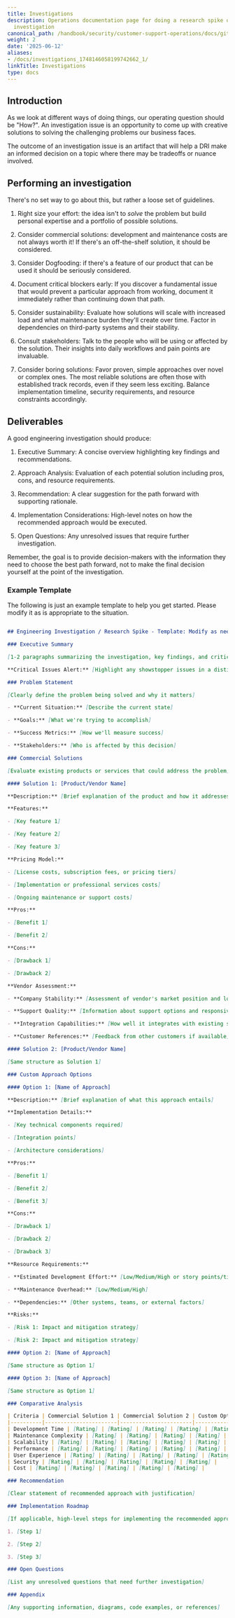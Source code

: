 ```yaml
---
title: Investigations
description: Operations documentation page for doing a research spike or feasibility
  investigation
canonical_path: /handbook/security/customer-support-operations/docs/gitlab/investigations
weight: 2
date: '2025-06-12'
aliases:
- /docs/investigations_1748146058199742662_1/
linkTitle: Investigations
type: docs
---
```


## Introduction

As we look at different ways of doing things, our operating question should be "How?". An investigation issue is an opportunity to
come up with creative solutions to solving the challenging problems our business faces.

The outcome of an investigation issue is an artifact that will help a DRI make an informed decision on a topic where there may be tradeoffs or nuance involved.

## Performing an investigation

There's no set way to go about this, but rather a loose set of guidelines.

1. Right size your effort: the idea isn't to _solve_ the problem but build personal expertise and a portfolio of possible solutions.

2. Consider commercial solutions: development and maintenance costs are not always worth it! If there's an off-the-shelf solution, it should be considered.

3. Consider Dogfooding: if there's a feature of our product that can be used it should be seriously considered.

4. Document critical blockers early: If you discover a fundamental issue that would prevent a particular approach from working, document it immediately rather than continuing down that path.

5. Consider sustainability: Evaluate how solutions will scale with increased load and what maintenance burden they'll create over time. Factor in dependencies on third-party systems and their stability.

6. Consult stakeholders: Talk to the people who will be using or affected by the solution. Their insights into daily workflows and pain points are invaluable.

7. Consider boring solutions: Favor proven, simple approaches over novel or complex ones. The most reliable solutions are often those with established track records, even if they seem less exciting. Balance implementation timeline, security requirements, and resource constraints accordingly.

## Deliverables

A good engineering investigation should produce:

1. Executive Summary: A concise overview highlighting key findings and recommendations.

2. Approach Analysis: Evaluation of each potential solution including pros, cons, and resource requirements.

3. Recommendation: A clear suggestion for the path forward with supporting rationale.

4. Implementation Considerations: High-level notes on how the recommended approach would be executed.

5. Open Questions: Any unresolved issues that require further investigation.

Remember, the goal is to provide decision-makers with the information they need to choose the best path forward, not to make the final decision yourself at the point of the investigation.

### Example Template

The following is just an example template to help you get started. Please modify it as is appropriate to the situation.

```markdown

## Engineering Investigation / Research Spike - Template: Modify as needed

### Executive Summary

[1-2 paragraphs summarizing the investigation, key findings, and critical concerns. Highlight any significant risks or "dealbreakers" that would make certain approaches unviable.]

**Critical Issues Alert:** [Highlight any showstopper issues in a distinct section]

### Problem Statement

[Clearly define the problem being solved and why it matters]

- **Current Situation:** [Describe the current state]

- **Goals:** [What we're trying to accomplish]

- **Success Metrics:** [How we'll measure success]

- **Stakeholders:** [Who is affected by this decision]

### Commercial Solutions

[Evaluate existing products or services that could address the problem]

#### Solution 1: [Product/Vendor Name]

**Description:** [Brief explanation of the product and how it addresses our needs]

**Features:**

- [Key feature 1]

- [Key feature 2]

- [Key feature 3]

**Pricing Model:**

- [License costs, subscription fees, or pricing tiers]

- [Implementation or professional services costs]

- [Ongoing maintenance or support costs]

**Pros:**

- [Benefit 1]

- [Benefit 2]

**Cons:**

- [Drawback 1]

- [Drawback 2]

**Vendor Assessment:**

- **Company Stability:** [Assessment of vendor's market position and longevity]

- **Support Quality:** [Information about support options and responsiveness]

- **Integration Capabilities:** [How well it integrates with existing systems]

- **Customer References:** [Feedback from other customers if available]

#### Solution 2: [Product/Vendor Name]

[Same structure as Solution 1]

### Custom Approach Options

#### Option 1: [Name of Approach]

**Description:** [Brief explanation of what this approach entails]

**Implementation Details:**

- [Key technical components required]

- [Integration points]

- [Architecture considerations]

**Pros:**

- [Benefit 1]

- [Benefit 2]

- [Benefit 3]

**Cons:**

- [Drawback 1]

- [Drawback 2]

- [Drawback 3]

**Resource Requirements:**

- **Estimated Development Effort:** [Low/Medium/High or story points/time]

- **Maintenance Overhead:** [Low/Medium/High]

- **Dependencies:** [Other systems, teams, or external factors]

**Risks:**

- [Risk 1: Impact and mitigation strategy]

- [Risk 2: Impact and mitigation strategy]

#### Option 2: [Name of Approach]

[Same structure as Option 1]

#### Option 3: [Name of Approach]

[Same structure as Option 1]

### Comparative Analysis

| Criteria | Commercial Solution 1 | Commercial Solution 2 | Custom Option 1 | Custom Option 2 | Custom Option 3 |
|----------|-----------------------|-----------------------|-----------------|-----------------|-----------------|
| Development Time | [Rating] | [Rating] | [Rating] | [Rating] | [Rating] |
| Maintenance Complexity | [Rating] | [Rating] | [Rating] | [Rating] | [Rating] |
| Scalability | [Rating] | [Rating] | [Rating] | [Rating] | [Rating] |
| Performance | [Rating] | [Rating] | [Rating] | [Rating] | [Rating] |
| User Experience | [Rating] | [Rating] | [Rating] | [Rating] | [Rating] |
| Security | [Rating] | [Rating] | [Rating] | [Rating] | [Rating] |
| Cost | [Rating] | [Rating] | [Rating] | [Rating] | [Rating] |

### Recommendation

[Clear statement of recommended approach with justification]

### Implementation Roadmap

[If applicable, high-level steps for implementing the recommended approach]

1. [Step 1]

2. [Step 2]

3. [Step 3]

### Open Questions

[List any unresolved questions that need further investigation]

### Appendix

[Any supporting information, diagrams, code examples, or references]

```
